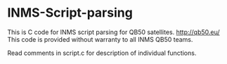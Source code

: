 # INMS-Script-parsing
This is C code for INMS script parsing for QB50 satellites. http://qb50.eu/
This code is provided without warranty to all INMS QB50 teams.

Read comments in script.c for description of individual functions.
